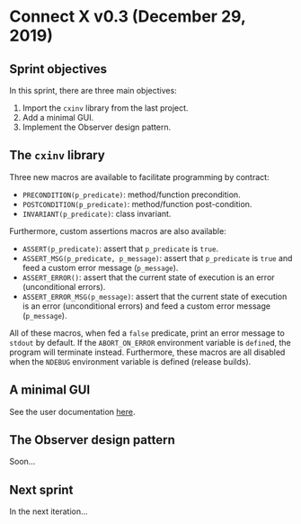 # Connect X v0.3 (December 29, 2019)

## Sprint objectives

In this sprint, there are three main objectives:

1. Import the `cxinv` library from the last project.
2. Add a minimal GUI.
3. Implement the Observer design pattern.


## The `cxinv` library

Three new macros are available to facilitate programming by contract:

* `PRECONDITION(p_predicate)`: method/function precondition.
* `POSTCONDITION(p_predicate)`: method/function post-condition.
* `INVARIANT(p_predicate)`: class invariant.

Furthermore, custom assertions macros are also available:

* `ASSERT(p_predicate)`: assert that `p_predicate` is `true`.
* `ASSERT_MSG(p_predicate, p_message)`: assert that `p_predicate` is `true` and feed a custom error message (`p_message`).
* `ASSERT_ERROR()`: assert that the current state of execution is an error (unconditional errors).
* `ASSERT_ERROR_MSG(p_message)`: assert that the current state of execution is an error (unconditional errors) and feed a custom error message (`p_message`).

All of these macros, when fed a `false` predicate, print an error message to `stdout` by default. If the `ABORT_ON_ERROR` environment variable is `define`d, the program will terminate instead. Furthermore, these macros are all disabled when the `NDEBUG` environment variable is defined (release builds).


## A minimal GUI

See the user documentation [here](../user/user.md).


## The Observer design pattern

Soon...


## Next sprint

In the next iteration...